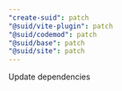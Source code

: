 ```yaml
---
"create-suid": patch
"@suid/vite-plugin": patch
"@suid/codemod": patch
"@suid/base": patch
"@suid/site": patch
---
```


Update dependencies
